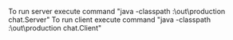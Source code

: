 To run server execute command "java -classpath <disc>\:<local path to project>\out\production chat.Server"
To run client execute command "java -classpath <disc>\:<local path to project>\out\production chat.Client"
